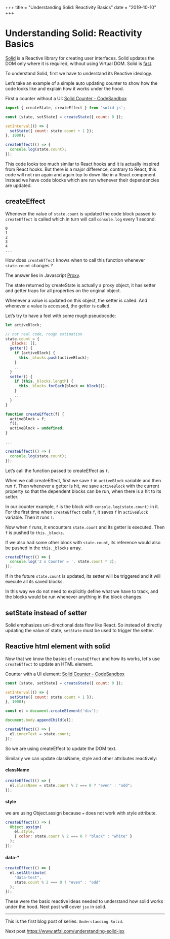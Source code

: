+++
title = "Understanding Solid: Reactivity Basics"
date = "2019-10-10"
+++

# Understanding Solid: Reactivity Basics

[Solid](https://github.com/ryansolid/solid) is a Reactive library for creating user interfaces. Solid updates the DOM only where it is required, without using Virtual DOM. Solid is [fast](https://krausest.github.io/js-framework-benchmark/current.html).

To understand Solid, first we have to understand its Reactive ideology.

Let’s take an example of a simple auto updating counter to show how the code looks like and explain how it works under the hood.

First a counter without a UI: [Solid Counter - CodeSandbox](https://codesandbox.io/s/solid-counter-qsjju)

```js
import { createState, createEffect } from 'solid-js';

const [state, setState] = createState({ count: 0 });

setInterval(() => {
  setState({ count: state.count + 1 });
}, 1000);

createEffect(() => {
  console.log(state.count);
});
```

This code looks too much similar to React hooks and it is actually inspired from React hooks. But there is a major difference, contrary to React, this code will not run again and again top to down like in a React component. Instead we have code blocks which are run whenever their dependencies are updated.

## createEffect
Whenever the value of  `state.count` is updated the code block passed to `createEffect` is called which in turn will call `console.log` every 1 second.

```
0
1
2
3
4
...
```

How does `createEffect` knows when to call this function whenever `state.count` changes ?

The answer lies in Javascript [Proxy](https://developer.mozilla.org/en-US/docs/Web/JavaScript/Reference/Global_Objects/Proxy).

The state returned by createState is actually a proxy object, it has setter and getter traps for all properties on the original object.

Whenever a value is updated on this object, the setter is called. And whenever a value is accessed, the getter is called.

Let’s try to have a feel with some rough pseudocode:

```js
let activeBlock;

// not real code, rough estimation
state.count = {
  _blocks: [],
  getter() {
    if (activeBlock) {
      this._blocks.push(activeBlock);
    }
    ...
  }
  setter() {
    if (this._blocks.length) {
      this._blocks.forEach(block => block());
    }
    ...
  }
}

function createEffect(f) {
  activeBlock = f;
  f();
  activeBlock = undefined;
}

...

createEffect(() => {
  console.log(state.count);
});
```

Let’s call the function passed to createEffect as `f`.

When we call createEffect, first we save `f` in `activeBlock` variable and then run `f`. Then whenever a getter is hit, we save `activeBlock` with the current property so that the dependent blocks can be run, when there is a hit to its setter.

In our counter example, `f` is the block with `console.log(state.count)` in it. For the first time when `createEffect` calls `f`, it saves `f` in `activeBlock` variable. Then it runs `f`.

Now when `f` runs, it encounters `state.count` and its getter is executed. Then `f` is pushed to `this._blocks`.

If we also had some other block with `state.count`, its reference would also be pushed in the `this._blocks` array.

```js
createEffect(() => {
  console.log('2 x Counter = ', state.count * 2);
});
```

If in the future `state.count` is updated, its setter will be triggered and it will execute all its saved blocks.

In this way we do not need to explicitly define what we have to track, and the blocks would be run whenever anything in the block changes.

## setState instead of setter
Solid emphasizes uni-directional data flow like React. So instead of directly updating the value of state, `setState` must be used to trigger the setter.

## Reactive html element with solid

Now that we know the basics of `createEffect` and how its works, let's use `createEffect` to update an HTML element.

Counter with a UI element: [Solid Counter - CodeSandbox](https://codesandbox.io/s/solid-counter-kpjok)

```js
const [state, setState] = createState({ count: 0 });

setInterval(() => {
  setState({ count: state.count + 1 });
}, 1000);

const el = document.createElement('div');

document.body.appendChild(el);

createEffect(() => {
  el.innerText = state.count;
});
```

So we are using createEffect to update the DOM text.

Similarly we can update className, style and other attributes reactively:

#### className
```js
createEffect(() => {
  el.className = state.count % 2 === 0 ? "even" : "odd";
});
```

#### style
we are using Object.assign because `=` does not work with style attribute.
```js
createEffect(() => {
  Object.assign(
    el.style,
    { color: state.count % 2 === 0 ? "black" : "white" }
  );
});
```

#### data-*
```js
createEffect(() => {
  el.setAttribute(
    "data-test", 
    state.count % 2 === 0 ? "even" : "odd"
  );
});
```

These were the basic reactive ideas needed to understand how solid works under the hood. Next post will cover `jsx` in solid.

---

This is the first blog post of series: `Understanding Solid`.

Next post https://www.atfzl.com/understanding-solid-jsx
